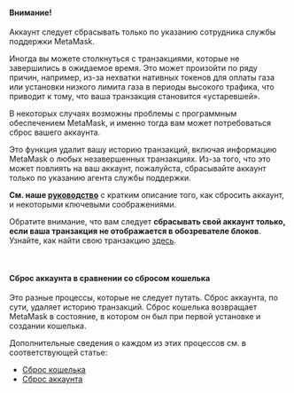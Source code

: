 
#### Внимание!


Аккаунт следует сбрасывать только по указанию сотрудника службы поддержки MetaMask.



Иногда вы можете столкнуться с транзакциями, которые не завершились в ожидаемое время. Это может произойти по ряду причин, например, из-за нехватки нативных токенов для оплаты газа или установки низкого лимита газа в периоды высокого трафика, что приводит к тому, что ваша транзакция становится «устаревшей».


В некоторых случаях возможны проблемы с программным обеспечением MetaMask, и именно тогда вам может потребоваться сброс вашего аккаунта. 


Это функция удалит вашу историю транзакций, включая информацию MetaMask о любых незавершенных транзакциях. Из-за того, что это может повлиять на ваш аккаунт, пожалуйста, сбрасывайте аккаунт только по указанию агента службы поддержки.


**См. наше [руководство](https://support.metamask.io/hc/en-us/articles/360015488891)** с кратким описание того, как сбросить аккаунт, и некоторыми ключевыми соображениями. 


Обратите внимание, что вам следует **сбрасывать свой аккаунт только, если ваша транзакция не отображается в обозревателе блоков**. Узнайте, как найти свою транзакцию [здесь](https://support.metamask.io/hc/en-us/articles/360057536611). 


 



#### Сброс аккаунта в сравнении со сбросом кошелька


Это разные процессы, которые не следует путать. Сброс аккаунта, по сути, удаляет историю транзакций. Сброс кошелька возвращает MetaMask в состояние, в котором он был при первой установке и создании кошелька.


Дополнительные сведения о каждом из этих процессов см. в соответствующей статье:


* [Сброс кошелька](https://support.metamask.io/hc/en-us/articles/4556918516763)
* [Сброс аккаунта](https://support.metamask.io/hc/en-us/articles/360015488891)


